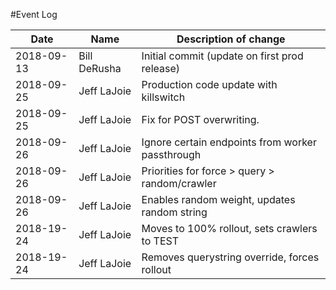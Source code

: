 #Event Log

| Date        | Name         | Description of change                            |
|-------------|--------------|--------------------------------------------------|
| 2018-09-13  | Bill DeRusha | Initial commit (update on first prod release)    |
| 2018-09-25  | Jeff LaJoie  | Production code update with killswitch           |
| 2018-09-25  | Jeff LaJoie  | Fix for POST overwriting.                        |
| 2018-09-26  | Jeff LaJoie  | Ignore certain endpoints from worker passthrough |
| 2018-09-26  | Jeff LaJoie  | Priorities for force > query > random/crawler    |
| 2018-09-26  | Jeff LaJoie  | Enables random weight, updates random string     |
| 2018-19-24  | Jeff LaJoie  | Moves to 100% rollout, sets crawlers to TEST     |
| 2018-19-24  | Jeff LaJoie  | Removes querystring override, forces rollout     |
